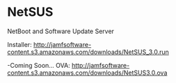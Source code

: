 NetSUS
======

NetBoot and Software Update Server

Installer:
http://jamfsoftware-content.s3.amazonaws.com/downloads/NetSUS_3.0.run

-Coming Soon...
OVA:
http://jamfsoftware-content.s3.amazonaws.com/downloads/NetSUS3.0.ova
